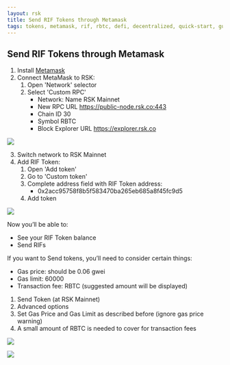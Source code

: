 ```yaml
---
layout: rsk
title: Send RIF Tokens through Metamask
tags: tokens, metamask, rif, rbtc, defi, decentralized, quick-start, guides, tutorial, networks, dapps, tools, rsk, ethereum, smart-contracts, install, get-started, how-to, mainnet, testnet, contracts, wallets, web3, crypto
---
```


## Send RIF Tokens through Metamask

1. Install [Metamask](https://metamask.io/)
2. Connect MetaMask to RSK:
    1. Open 'Network' selector
    2. Select 'Custom RPC'
        * Network: Name RSK Mainnet        
        * New RPC URL https://public-node.rsk.co:443
        * Chain ID 30
        * Symbol RBTC
        * Block Explorer URL https://explorer.rsk.co

![](/assets/img/tutorials/send-tokens-through-metamask/metamask-settings.png)

3. Switch network to RSK Mainnet
4. Add RIF Token:
    1. Open 'Add token'
    2. Go to 'Custom token'
    3. Complete address field with RIF Token address:
        * 0x2acc95758f8b5f583470ba265eb685a8f45fc9d5
    4. Add token

![](/assets/img/tutorials/send-tokens-through-metamask/metamask-select-network.png)

Now you’ll be able to:
* See your RIF Token balance
* Send RIFs 

If you want to Send tokens, you’ll need to consider certain things:
 * Gas price: should be 0.06 gwei
 * Gas limit:  60000
 * Transaction fee: RBTC (suggested amount will be displayed)


1. Send Token (at RSK Mainnet)
2. Advanced options
3. Set Gas Price and Gas Limit as described before (ignore gas price warning)
4. A small amount of RBTC is needed to cover for transaction fees

![](/assets/img/tutorials/send-tokens-through-metamask/metamask-send-token.png)

![](/assets/img/tutorials/send-tokens-through-metamask/metamask-customize-gas.png)
